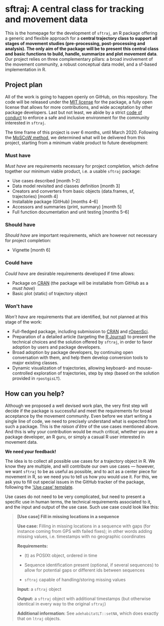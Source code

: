 # sftraj: A central class for tracking and movement data

This is the homepage for the development of `sftraj`, an R package
offering a generic and flexible approach for a **central trajectory
class to support all stages of movement studies (pre-processing,
post-processing and analysis). The only aim of the package will be to
present this central class and basic functions to build, handle,
summarize and plot movement data**. Our project relies on three
complementary pillars: a broad involvement of the movement community,
a robust conceptual data model, and a sf-based implementation in R.


## Project plan

All of the work is going to happen openly on GitHub, on this
repository. The code will be released under the [MIT
license](https://opensource.org/licenses/MIT) for the package, a fully
open license that allows for more contributions, and wide acceptation
by other package developers. Last but not least, we abide by a strict
[code of conduct](CODE_OF_CONDUCT.md) to enforce a safe and inclusive
environment for the community interested in `sftraj`.

The time frame of this project is over 6 months, until
March 2020. Following the [MoSCoW
method](https://en.wikipedia.org/wiki/MoSCoW_method), we determined
what will be delivered from this project, starting from a minimum
viable product to future development:

### Must have

*Must have* are requirements necessary for project completion, which
define together our minimum viable product, i.e. a usable `sftraj`
package:
 
* Use cases described [month 1–2]
* Data model revisited and classes definition [month 3]
* Creators and converters from basic objects (data.frames, sf,
  trajectories) [month 4]
* Installable package (GitHub) [months 4–6]
* Accessors and summaries (print, summary) [month 5]
* Full function documentation and unit testing [months 5–6]

### Should have

*Should have* are important requirements, which are however not
necessary for project completion:

* Vignette [month 6]

### Could have

*Could have* are desirable requirements developed if time allows:

* Package on [CRAN](https://cran.r-project.org/) (the package will be
  installable from GitHub as a *must have*)
* Basic plot (static) of trajectory object

### Won't have

*Won’t have* are requirements that are identified, but not planned at
this stage of the work:

* Full-fledged package, including submission to
  [CRAN](https://cran.r-project.org/) and
  [rOpenSci](https://ropensci.org/).
* Preparation of a detailed article (targeting the [R
  Journal](https://journal.r-project.org/)) to present the technical
  choices and the solution offered by `sftraj`, in order to favor
  adoption by users and package developers.
* Broad adoption by package developers, by continuing open
  conversation with them, and help them develop conversion tools to
  major existing classes.
* Dynamic visualization of trajectories, allowing keyboard- and
  mouse-controlled exploration of trajectories, step by step (based on
  the solution provided in `rpostgisLT`).


## How can you help?

Although we proposed a well devised work plan, the very first step
will decide if the package is successful and meet the requirements for
broad acceptance by the movement community. Even before we start
writing a single line of code, we need to precisely understand what is
expected from such a package. This is the *raison d'être* of the use
cases mentioned above. And this is why your contribution would be much
critical, whether you are a package developer, an R guru, or simply a
casual R user interested in movement data.

**We need your feedback!**

The idea is to collect all possible use cases for a trajectory object
in R. We know they are multiple, and will contribute our own use cases
— however, we want `sftraj` to be as useful as possible, and to act as
a center piece for movement in R, so we need you to tell us how you
would use it. For this, we ask you to fill out special issues in the
GitHub tracker of the package, following the ['Use case'
template](https://github.com/mablab/sftraj/issues/new?assignees=&labels=use+case&template=use-case.md&title=%5BUse+case%5D).

Use cases do not need to be very complicated, but need to present a
specific use in human terms, the technical requirements associated to
it, and the input and output of the use case. Such use case could look
like this:

> **[Use case] Fill in missing locations in a sequence**
> 
> **Use case:** 
> Filling in missing locations in a sequence with gaps
> (for instance coming from GPS with failed fixes); in other words
> adding missing values, i.e. timestamps with no geographic
> coordinates
> 
> **Requirements:**
> 
> - (t) as POSIXt object, ordered in time 
> 
> - Sequence identification present (optional, if several sequences)
>   to allow for potential gaps or different ids between sequences
> 
> - `sftraj` capable of handling/storing missing values
> 
> **Input:**
> a `sftraj` object
> 
> **Output:**
> a `sftraj` object with additional timestamps (but otherwise
> identical in every way to the original `sftraj`)
> 
> **Additional information:**
> See `adehabitatLT::setNA`, which does exactly that on `ltraj`
> objects.
